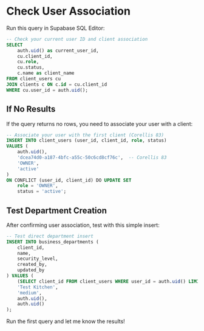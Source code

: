 # Check User Association

Run this query in Supabase SQL Editor:

```sql
-- Check your current user ID and client association
SELECT 
    auth.uid() as current_user_id,
    cu.client_id, 
    cu.role,
    cu.status,
    c.name as client_name
FROM client_users cu
JOIN clients c ON c.id = cu.client_id
WHERE cu.user_id = auth.uid();
```

## If No Results

If the query returns no rows, you need to associate your user with a client:

```sql
-- Associate your user with the first client (Corellis 83)
INSERT INTO client_users (user_id, client_id, role, status)
VALUES (
    auth.uid(), 
    'dcea74d0-a187-4bfc-a55c-50c6cd8cf76c',  -- Corellis 83
    'OWNER', 
    'active'
)
ON CONFLICT (user_id, client_id) DO UPDATE SET 
    role = 'OWNER',
    status = 'active';
```

## Test Department Creation

After confirming user association, test with this simple insert:

```sql
-- Test direct department insert
INSERT INTO business_departments (
    client_id, 
    name, 
    security_level,
    created_by,
    updated_by
) VALUES (
    (SELECT client_id FROM client_users WHERE user_id = auth.uid() LIMIT 1),
    'Test Kitchen',
    'medium',
    auth.uid(),
    auth.uid()
);
```

Run the first query and let me know the results!